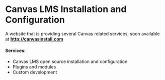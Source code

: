 # Canvas LMS Installation and Configuration

A website that is providing several Canvas related services, soon available at **http://canvasinstall.com**

#### Services:
* Canvas LMS open source installation and configuration
* Plugins and modules
* Custom development